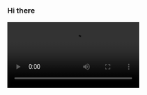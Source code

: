 ### Hi there

<video src="https://www.canva.com/design/DAFOG6bjf5U/5hsJUQnDEHxdPOEzPcypig/watch?utm_content=DAFOG6bjf5U&utm_campaign=designshare&utm_medium=link2&utm_source=sharebutton" />
